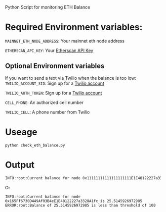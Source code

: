 Python Script for monitoring ETH Balance 

# Required Environment variables:
`MAINNET_ETH_NODE_ADDRESS`: Your mainnet eth node address

`ETHERSCAN_API_KEY`: Your [Etherscan API Key](https://etherscan.io/myapikey)

## Optional Environment variables
If you want to send a text via Twilio when the balance is too low:
`TWILIO_ACCOUNT_SID`: Sign up for a [Twilio account](https://www.twilio.com/docs/iam/keys/api-key)

`TWILIO_AUTH_TOKEN`: Sign up for a [Twilio account](https://www.twilio.com/docs/iam/keys/api-key)

`CELL_PHONE`: An authorized cell number

`TWILIO_CELL`: A phone number from Twilio


# Useage

`python check_eth_balance.py`

# Output

```bash
INFO:root:Current balance for node 0x11111111111111111111E1E48122227a3328A1fc is 25.519349055101745
```
Or
```
INFO:root:Current balance for node 0x165Ff6730D449Af03B4eE1E48122227a3328A1fc is 25.5145926972985
ERROR:root:Balance of 25.5145926972985 is less than threshold of 100
```
